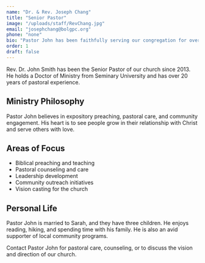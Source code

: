 ```yaml
---
name: "Dr. & Rev. Joseph Chang"
title: "Senior Pastor"
image: "/uploads/staff/RevChang.jpg"
email: "josephchang@bolgpc.org"
phone: "none"
bio: "Pastor John has been faithfully serving our congregation for over 12 years, bringing wisdom, compassion, and biblical teaching to our community."
order: 1
draft: false
---
```


Rev. Dr. John Smith has been the Senior Pastor of our church since 2013. He holds a Doctor of Ministry from Seminary University and has over 20 years of pastoral experience.

## Ministry Philosophy

Pastor John believes in expository preaching, pastoral care, and community engagement. His heart is to see people grow in their relationship with Christ and serve others with love.

## Areas of Focus

- Biblical preaching and teaching
- Pastoral counseling and care
- Leadership development
- Community outreach initiatives
- Vision casting for the church

## Personal Life

Pastor John is married to Sarah, and they have three children. He enjoys reading, hiking, and spending time with his family. He is also an avid supporter of local community programs.

Contact Pastor John for pastoral care, counseling, or to discuss the vision and direction of our church.